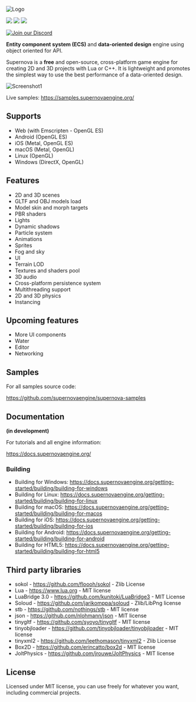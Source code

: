 ![Logo](http://www.supernovaengine.org/img/logo_blue.png)

![](https://github.com/supernovaengine/supernova/actions/workflows/android.yml/badge.svg)
![](https://github.com/supernovaengine/supernova/actions/workflows/build-tool.yml/badge.svg)
![](https://github.com/supernovaengine/supernova/actions/workflows/cmake-desktop.yml/badge.svg)

[![Join our Discord](https://img.shields.io/discord/1356958061880934480?label=Discord&logo=discord&style=flat&color=5865F2)](https://discord.gg/yXXDyJf3gT)

**Entity component system (ECS)** and **data-oriented design** engine using object oriented for API.


Supernova is a **free** and open-source, cross-platform game engine for creating 2D and 3D projects with Lua or C++. It is lightweight and promotes the simplest way to use the best performance of a data-oriented design.

![Screenshot1](https://supernovaengine.org/img/gh_screen.png)

Live samples: https://samples.supernovaengine.org/


## Supports

  - Web (with Emscripten - OpenGL ES)
  - Android (OpenGL ES)
  - iOS (Metal, OpenGL ES)
  - macOS (Metal, OpenGL)
  - Linux (OpenGL)
  - Windows (DirectX, OpenGL)
  
## Features

* 2D and 3D scenes
* GLTF and OBJ models load
* Model skin and morph targets
* PBR shaders
* Lights
* Dynamic shadows
* Particle system
* Animations
* Sprites
* Fog and sky
* UI
* Terrain LOD
* Textures and shaders pool
* 3D audio
* Cross-platform persistence system
* Multithreading support
* 2D and 3D physics
* Instancing

## Upcoming features

 * More UI components
 * Water
 * Editor
 * Networking

## Samples

For all samples source code:

https://github.com/supernovaengine/supernova-samples

## Documentation

**(in development)**

For tutorials and all engine information:

https://docs.supernovaengine.org/

### Building

  - Building for Windows: https://docs.supernovaengine.org/getting-started/building/building-for-windows
  - Building for Linux: https://docs.supernovaengine.org/getting-started/building/building-for-linux
  - Building for macOS: https://docs.supernovaengine.org/getting-started/building/building-for-macos
  - Building for iOS: https://docs.supernovaengine.org/getting-started/building/building-for-ios
  - Building for Android: https://docs.supernovaengine.org/getting-started/building/building-for-android
  - Building for HTML5: https://docs.supernovaengine.org/getting-started/building/building-for-html5

## Third party libraries

* sokol - https://github.com/floooh/sokol - Zlib License
* Lua - https://www.lua.org - MIT license
* LuaBridge 3.0 - https://github.com/kunitoki/LuaBridge3 - MIT License
* Soloud - https://github.com/jarikomppa/soloud - Zlib/LibPng license
* stb - https://github.com/nothings/stb - MIT license
* json - https://github.com/nlohmann/json - MIT license
* tinygltf - https://github.com/syoyo/tinygltf - MIT license
* tinyobjloader - https://github.com/tinyobjloader/tinyobjloader - MIT license
* tinyxml2 - https://github.com/leethomason/tinyxml2 - Zlib License
* Box2D - https://github.com/erincatto/box2d - MIT license
* JoltPhysics - https://github.com/jrouwe/JoltPhysics - MIT license

## License

Licensed under MIT license, you can use freely for whatever you want, including commercial projects.
